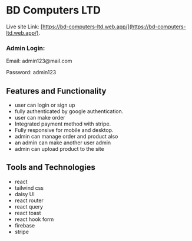 # BD Computers LTD

Live site Link: [https://bd-computers-ltd.web.app/](https://bd-computers-ltd.web.app/).

### Admin Login: 
<p>Email: admin123@mail.com</p>
<p>Password: admin123</p>

## Features and Functionality

- user can login or sign up
- fully authenticated by google authentication.
- user can make order
- Integrated payment method with stripe.
- Fully responsive for mobile and desktop.
- admin can manage order and product also
- an admin can make another user admin
- admin can upload product to the site

## Tools and Technologies

- react
- tailwind css
- daisy UI
- react router
- react query
- react toast
- react hook form
- firebase
- stripe

